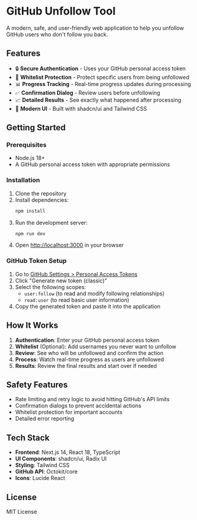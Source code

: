 # GitHub Unfollow Tool

A modern, safe, and user-friendly web application to help you unfollow GitHub users who don't follow you back.

## Features

- 🔒 **Secure Authentication** - Uses your GitHub personal access token
- 👤 **Whitelist Protection** - Protect specific users from being unfollowed
- 📊 **Progress Tracking** - Real-time progress updates during processing
- ✅ **Confirmation Dialog** - Review users before unfollowing
- 📈 **Detailed Results** - See exactly what happened after processing
- 🎨 **Modern UI** - Built with shadcn/ui and Tailwind CSS

## Getting Started

### Prerequisites

- Node.js 18+
- A GitHub personal access token with appropriate permissions

### Installation

1. Clone the repository
2. Install dependencies:
   ```bash
   npm install
   ```
3. Run the development server:
   ```bash
   npm run dev
   ```
4. Open [http://localhost:3000](http://localhost:3000) in your browser

### GitHub Token Setup

1. Go to [GitHub Settings > Personal Access Tokens](https://github.com/settings/tokens)
2. Click "Generate new token (classic)"
3. Select the following scopes:
   - `user:follow` (to read and modify following relationships)
   - `read:user` (to read basic user information)
4. Copy the generated token and paste it into the application

## How It Works

1. **Authentication**: Enter your GitHub personal access token
2. **Whitelist** (Optional): Add usernames you never want to unfollow
3. **Review**: See who will be unfollowed and confirm the action
4. **Process**: Watch real-time progress as users are unfollowed
5. **Results**: Review the final results and start over if needed

## Safety Features

- Rate limiting and retry logic to avoid hitting GitHub's API limits
- Confirmation dialogs to prevent accidental actions
- Whitelist protection for important accounts
- Detailed error reporting

## Tech Stack

- **Frontend**: Next.js 14, React 18, TypeScript
- **UI Components**: shadcn/ui, Radix UI
- **Styling**: Tailwind CSS
- **GitHub API**: Octokit/core
- **Icons**: Lucide React

## License

MIT License
